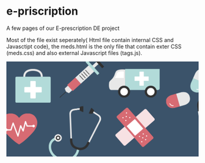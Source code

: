 # e-priscription
A few pages of our E-prescription DE project

Most of the file exist seperately( Html file contain internal CSS and Javasctipt code), the meds.html is the only file that
contain exter CSS (meds.css) and also external Javascript files (tags.js).

![](d1.png)
